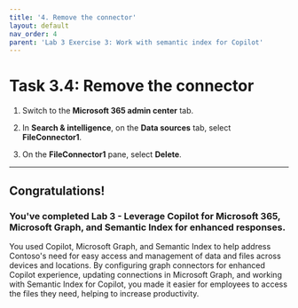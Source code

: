 ```yaml
---
title: '4. Remove the connector'
layout: default
nav_order: 4
parent: 'Lab 3 Exercise 3: Work with semantic index for Copilot'
---
```


# Task 3.4: Remove the connector

1. Switch to the **Microsoft 365 admin center** tab.

1. In **Search & intelligence**, on the **Data sources** tab, select **FileConnector1**.

1. On the **FileConnector1** pane, select **Delete**.


---

## **Congratulations!**  

### You've completed Lab 3 - Leverage Copilot for Microsoft 365, Microsoft Graph, and Semantic Index for enhanced responses.

You used Copilot, Microsoft Graph, and Semantic Index to help address Contoso's need for easy access and management of data and files across devices and locations. By configuring graph connectors for enhanced Copilot experience, updating connections in Microsoft Graph, and working with Semantic Index for Copilot, you made it easier for employees to access the files they need, helping to increase productivity.

